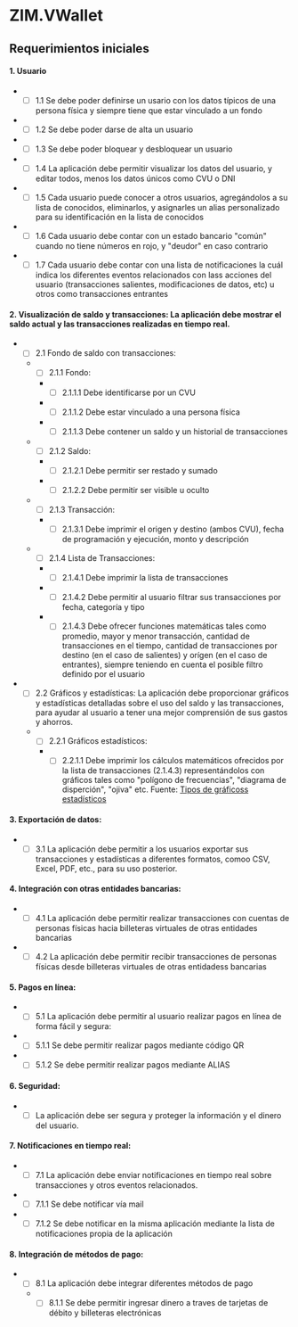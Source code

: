 # ZIM.VWallet

## Requerimientos iniciales

#### 1. Usuario
  - - [ ] 1.1 Se debe poder definirse un usario con los datos típicos de una persona física y siempre tiene que estar vinculado a un fondo
  - - [ ] 1.2 Se debe poder darse de alta un usuario
  - - [ ] 1.3 Se debe poder bloquear y desbloquear un usuario
  - - [ ] 1.4 La aplicación debe permitir visualizar los datos del usuario, y editar todos, menos los datos únicos como CVU o DNI
  - - [ ] 1.5 Cada usuario puede conocer a otros usuarios, agregándolos a su lista de conocidos, eliminarlos, y asignarles un alias personalizado para su identificación en la lista de conocidos
  - - [ ] 1.6 Cada usuario debe contar con un estado bancario "común" cuando no tiene números en rojo, y "deudor" en caso contrario
  - - [ ] 1.7 Cada usuario debe contar con una lista de notificaciones la cuál indica los diferentes eventos relacionados con lass acciones del usuario (transacciones salientes, modificaciones de datos, etc) u otros como transacciones entrantes

#### 2. Visualización de saldo y transacciones: La aplicación debe mostrar el saldo actual y las transacciones realizadas en tiempo real.
- - [ ] 2.1 Fondo de saldo con transacciones: 
  - - [ ] 2.1.1 Fondo:
    - - [ ] 2.1.1.1 Debe identificarse por un CVU
    - - [ ] 2.1.1.2 Debe estar vinculado a una persona física
    - - [ ] 2.1.1.3 Debe contener un saldo y un historial de transacciones
  - - [ ] 2.1.2 Saldo:
    - - [ ] 2.1.2.1 Debe permitir ser restado y sumado
    - - [ ] 2.1.2.2 Debe permitir ser visible u oculto
  - - [ ] 2.1.3 Transacción:
    - - [ ] 2.1.3.1 Debe imprimir el origen y destino (ambos CVU), fecha de programación y ejecución, monto y descripción
  - - [ ] 2.1.4 Lista de Transacciones:
    - - [ ] 2.1.4.1 Debe imprimir la lista de transacciones
    - - [ ] 2.1.4.2 Debe permitir al usuario filtrar sus transacciones por fecha, categoría y tipo
    - - [ ] 2.1.4.3 Debe ofrecer funciones matemáticas tales como promedio, mayor y menor transacción, cantidad de transacciones en el tiempo, cantidad de transacciones por destino (en el caso de salientes) y orígen (en el caso de entrantes), siempre teniendo en cuenta el posible filtro definido por el usuario

- - [ ] 2.2 Gráficos y estadísticas: La aplicación debe proporcionar gráficos y estadísticas detalladas sobre el uso del saldo y las transacciones, para ayudar al usuario a tener una mejor comprensión de sus gastos y ahorros.
  - - [ ] 2.2.1 Gráficos estadísticos:
    - - [ ] 2.2.1.1 Debe imprimir los cálculos matemáticos ofrecidos por la lista de transacciones (2.1.4.3) representándolos con gráficos tales como "polígono de frecuencias", "diagrama de disperción", "ojiva" etc. Fuente: [Tipos de gráficoss estadísticos](https://www.probabilidadyestadistica.net/tipos-de-graficos-estadisticos/#histograma)

#### 3. Exportación de datos:
  - - [ ] 3.1 La aplicación debe permitir a los usuarios exportar sus transacciones y estadísticas a diferentes formatos, comoo CSV, Excel, PDF, etc., para su uso posterior.

#### 4. Integración con otras entidades bancarias:
  - - [ ] 4.1 La aplicación debe permitir realizar transacciones con cuentas de personas físicas hacia billeteras virtuales de otras entidades bancarias
  - - [ ] 4.2 La aplicación debe permitir recibir transacciones de personas físicas desde billeteras virtuales de otras entidadess bancarias

#### 5. Pagos en línea:
  - - [ ] 5.1 La aplicación debe permitir al usuario realizar pagos en línea de forma fácil y segura:
  - - [ ] 5.1.1 Se debe permitir realizar pagos mediante código QR
   - - [ ] 5.1.2 Se debe permitir realizar pagos mediante ALIAS

#### 6. Seguridad:
  - - [ ] La aplicación debe ser segura y proteger la información y el dinero del usuario.

#### 7. Notificaciones en tiempo real:
  - - [ ] 7.1 La aplicación debe enviar notificaciones en tiempo real sobre transacciones y otros eventos relacionados.
  - - [ ] 7.1.1 Se debe notificar vía mail
   - - [ ] 7.1.2 Se debe notificar en la misma aplicación mediante la lista de notificaciones propia de la aplicación

#### 8. Integración de métodos de pago:
  - - [ ] 8.1 La aplicación debe integrar diferentes métodos de pago
    - - [ ] 8.1.1 Se debe permitir ingresar dinero a traves de tarjetas de débito y billeteras electrónicas